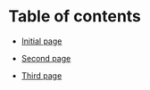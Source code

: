 # Table of contents

* [Initial page](README.md)

* [Second page](SECOND.md)

* [Third page](THIRD.md)

